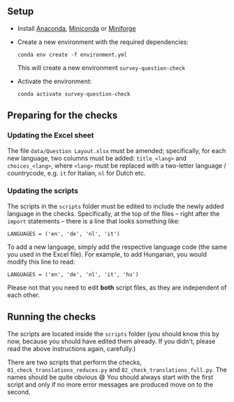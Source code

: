 ## Setup
- Install [Anaconda](https://www.anaconda.com/products/individual#Downloads), [Miniconda](https://docs.conda.io/en/latest/miniconda.html) or [Miniforge](https://github.com/conda-forge/miniforge/releases)
- Create a new environment with the required dependencies:

   ```
   conda env create -f environment.yml
   ```
   This will create a new environment `survey-question-check`
- Activate the environment:

   ```
   conda activate survey-question-check
   ```

## Preparing for the checks
### Updating the Excel sheet
The file `data/Question Layout.xlsx` must be amended; specifically, for each
new language, two columns must be added: `title_<lang>` and `choices_<lang>`,
where `<lang>` must be replaced with a two-letter language / countrycode, e.g. `it` for Italian, `nl` for Dutch etc.

### Updating the scripts
The scripts in the `scripts` folder must be edited to include the newly added
language in the checks. Specifically, at the top of the files – right after
the `import` statements – there is a line that looks something like:
```
LANGUAGES = ('en', 'de', 'nl', 'it')
```
To add a new language, simply add the respective language code (the same you used in the Excel file). For example, to add Hungarian, you would modify this
line to read:
```
LANGUAGES = ('en', 'de', 'nl', 'it', 'hu')
```
Please not that you need to edit **both** script files, as they are
independent of each other.

## Running the checks
The scripts are located inside the `scripts` folder (you should know this by
now, because you should have edited them already. If you didn't, please read
the above instructions again, carefully.)

There are two scripts that perform the checks, `01_check_translations_reduces.py` and `02_check_translations_full.py`. The names should be quite obvious 😅
You should always start with the first script and only if no more error
messages are produced move on to the second.
